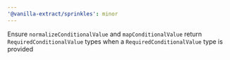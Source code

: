 ```yaml
---
'@vanilla-extract/sprinkles': minor
---
```


Ensure `normalizeConditionalValue` and `mapConditionalValue` return `RequiredConditionalValue` types when a `RequiredConditionalValue` type is provided
